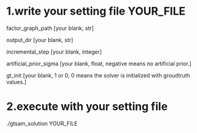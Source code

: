 # 1.write your setting file YOUR_FILE
factor_graph_path [your blank, str]

output_dir [your blank, str]

incremental_step [your blank, integer]

artificial_prior_sigma [your blank, float, negative means no artificial prior.]

gt_init [your blank, 1 or 0, 0 means the solver is initialized with groudtruth values.]
# 2.execute with your setting file
./gtsam_solution YOUR_FILE
